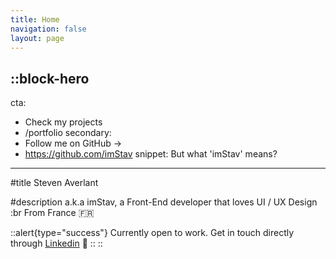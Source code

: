 ```yaml
---
title: Home
navigation: false
layout: page
---
```


::block-hero
---
cta:
  - Check my projects
  - /portfolio
secondary:
  - Follow me on GitHub →
  - https://github.com/imStav
snippet: But what 'imStav' means?
---

#title
Steven Averlant

#description
a.k.a imStav, a Front-End developer that loves UI / UX Design :br From France 🇫🇷 

  ::alert{type="success"}
  Currently open to work. Get in touch directly through [Linkedin](https://www.linkedin.com/in/steven-averlant/) 💬
  ::
::